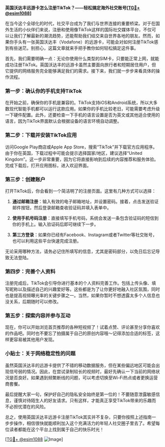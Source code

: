 **英国沃达丰远游卡怎么注册TikTok？——轻松搞定海外社交账号[[TG💪+ @esim1088](https://t.me/s/esim1088)]**

在当今这个全球化的时代，社交平台成为了我们与世界连接的重要桥梁。对于在国外生活的小伙伴们来说，注册和使用像TikTok这样的国际社交媒体平台，不仅可以让我们了解最新的潮流趋势，还能帮助我们结交来自世界各地的朋友。然而，如果你手头有一张英国沃达丰（Vodafone）的远游卡，可能会对如何注册TikTok感到有些迷茫。别担心，这篇文章就来手把手教你如何轻松搞定这件事。

首先，我们需要明确一点：无论你使用什么类型的SIM卡，只要能正常上网，就能成功注册TikTok。英国沃达丰的远游卡虽然主要面向旅行者和短期居住用户，但它提供的网络服务完全能够满足我们的需求。接下来，我们就一步步来看具体的操作流程。

### 第一步：确认你的手机支持TikTok

在开始之前，确保你的手机是兼容的。TikTok支持iOS和Android系统，所以大多数现代智能手机都可以运行这款应用。如果你的手机比较老旧，可能需要考虑升级一下硬件配置。此外，还要检查一下手机的语言设置是否为英文或其他适合使用的语言，因为TikTok界面默认会根据设备的语言环境自动调整。

### 第二步：下载并安装TikTok应用

访问Google Play商店或Apple App Store，搜索“TikTok”并下载官方应用程序。由于你在英国，下载过程中可能会提示选择国家/地区，建议选择“United Kingdom”。这一步非常重要，因为它将直接影响到后续的内容推荐和服务体验。完成下载后，打开应用图标，进入欢迎界面。

### 第三步：创建账户

打开TikTok后，你会看到一个简洁明了的注册页面。这里有几种方式可以选择：

1. **通过邮箱注册**：输入有效的电子邮箱地址，并设置密码。接着，点击发送验证邮件按钮，然后登录邮箱查收验证码并填入表单中。
   
2. **使用手机号码注册**：直接填写手机号码，系统会发送一条包含验证码的短信到你的手机上。输入验证码后即可继续下一步。
   
3. **第三方登录**：如果你已经有Facebook、Instagram或者Twitter等社交账号，也可以利用这些平台快速完成注册。

无论采用哪种方法，请务必记住所填写的信息，尤其是密码部分，以免日后忘记导致无法登陆。

### 第四步：完善个人资料

注册完成后，TikTok会引导你进行基本的个人资料完善工作。包括上传头像、填写昵称以及描述自己的兴趣爱好等。这些都是为了让你更好地融入社区氛围，同时也是提高视频曝光率的关键步骤之一。当然，如果你暂时不想透露太多个人信息也没关系，后期随时可以修改。

### 第五步：探索内容并参与互动

现在，你可以开始浏览首页推荐的各种短视频了！试着点赞、评论甚至分享你喜欢的作品吧。同时也不要忘了拍摄属于自己的原创内容哦～记得添加合适的标签，这样更容易被其他用户发现。

### 小贴士：关于网络稳定性的问题

虽然英国沃达丰的远游卡提供了不错的移动数据服务，但在某些偏远地区可能会出现信号弱的情况。因此，在尝试录制较长的视频时，最好先确认一下当前的网络状况是否良好。如果遇到频繁断线的问题，可以考虑切换至Wi-Fi热点或者更换运营商套餐。

最后提醒大家一句，保护好自己的隐私安全始终是第一位的！不要随意泄露敏感信息，谨慎对待陌生人的好友请求。只有这样，才能真正享受TikTok带来的乐趣而不必担忧潜在的风险。

总之，使用英国沃达丰远游卡注册TikTok其实并不复杂，只要你按照上述指南一步步操作，相信很快就能顺利加入这个充满活力的年轻人社交圈子里去了。希望每位读者都能在这个平台上找到属于自己的快乐时光！

[[TG💪+ @esim1088](https://t.me/s/esim1088) ![Image](https://i.postimg.cc/4NQfJmqS/Snipaste-2025-05-13-00-14-12.png)]